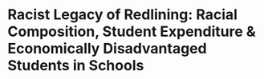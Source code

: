 # Racist Legacy of Redlining: Racial Composition, Student Expenditure & Economically Disadvantaged Students in Schools

